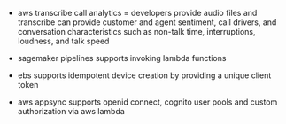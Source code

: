- aws transcribe call analytics = developers provide audio files and transcribe can provide customer and agent sentiment, call drivers, and conversation characteristics such as non-talk time, interruptions, loudness, and talk speed

- sagemaker pipelines supports invoking lambda functions

- ebs supports idempotent device creation by providing a unique client token

- aws appsync supports openid connect, cognito user pools and custom authorization via aws lambda 